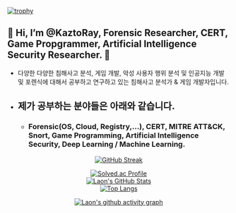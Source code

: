 [![trophy](https://github-profile-trophy.vercel.app/?username=KaztoRay&theme=algolia&column=10)](https://github.com/Luon/)

## 💫 Hi, I’m @KaztoRay, Forensic Researcher, CERT, Game Propgrammer, Artificial Intelligence Security Researcher. 💫 

- 다양한 다양한 침해사고 분석, 게임 개발, 악성 사용자 행위 분석 및 인공지능 개발 및 포렌식에 대해서 공부하고 연구하고 있는 침해사고 분석가 & 게임 개발자입니다.

- ## 제가 공부하는 분야들은 아래와 같습니다.

  - ### Forensic(OS, Cloud, Registry,...), CERT, MITRE ATT&CK, Snort, Game Programming, Artificial Intelligence Security, Deep Learning / Machine Learning.

<div align = "center">

[![GitHub Streak](https://github-readme-streak-stats.herokuapp.com/?user=KaztoRay&theme=holi-theme)](https://git.io/streak-stats)

[![Solved.ac Profile](http://mazassumnida.wtf/api/v2/generate_badge?boj=dsph9245)](https://solved.ac/dsph9245) <br/>
[![Laon's GitHub Stats](https://github-readme-stats.vercel.app/api?username=KaztoRay&hide=contribs,prs&show_icons=true&theme=ambient_gradient)](https://github.com/anuraghazra/github-readme-stats)
<br>
[![Top Langs](https://github-readme-stats.vercel.app/api/top-langs/?username=KaztoRay&langs_count=10&hide=contribs,prs&show_icons=true&theme=ambient_gradient)](https://github.com/anuraghazra/github-readme-stats)

[![Laon's github activity graph](https://github-readme-activity-graph.vercel.app/graph?username=KaztoRay&theme=react-dark&border=true)](https://github.com/ashutosh00710/github-readme-activity-graph)

</div>
 
 
